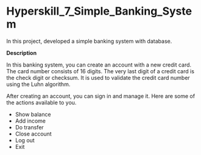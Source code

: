 # Hyperskill_7_Simple_Banking_System
 In this project, developed a simple banking system with database.
 
 **Description**
 
In this banking system, you can create an account with a new credit card. 
The card number consists of 16 digits. The very last digit of a credit card is the check digit or checksum. It is used to validate the credit card number using the Luhn algorithm.

After creating an account, you can sign in and manage it.  Here are some of the actions available to you.

- Show balance
- Add income
- Do transfer
- Close account
- Log out
- Exit
